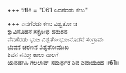 +++
title = "061 ಎವಗೆರಡು ಕಣು"

+++
ಎವಗೆರಡು ಕಣು ವಿಶ್ವತೋ ಚ  
ಕ್ಷುವಿನೊಡನೆ ಸಕ್ರೋಧ ದರುಶನ  
ವೆವಗೆರಡು ಭುಜ ವಿಶ್ವತೋಭುಜನೊಡನೆ ಸಂಗ್ರಾಮ   
ಭುವನ ಚರಣನ ವಿಶ್ವತೋಮುಖ  
ಶಿವನ ನಮ್ಮೀ ಕಾಲು ನಾಲಗೆ  
ಯವಡಗಿಸಿ ಗೆಲಲಾವ್ ಸಮರ್ಥರೆ ಶಿವ ಶಿವಾಯೆಂದ      ॥61॥
